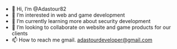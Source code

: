 - 👋 Hi, I’m @Adastour82
- 👀 I’m interested in web and game development
- 🌱 I’m currently learning more about security development
- 💞️ I’m looking to collaborate on website and game products for our clients
- 📫 How to reach me gmail. adastourdeveloper@gmail.com

<!---
Adastour82/Adastour82 is a ✨ special ✨ repository because its `README.md` (this file) appears on your GitHub profile.
You can click the Preview link to take a look at your changes.
--->
